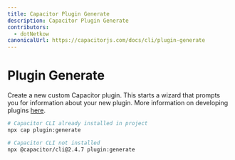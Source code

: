 ```yaml
---
title: Capacitor Plugin Generate
description: Capacitor Plugin Generate
contributors:
  - dotNetkow
canonicalUrl: https://capacitorjs.com/docs/cli/plugin-generate
---
```


# Plugin Generate

Create a new custom Capacitor plugin. This starts a wizard that prompts you for information about your new plugin. More information on developing plugins [here](/docs/plugins).

```bash
# Capacitor CLI already installed in project
npx cap plugin:generate

# Capacitor CLI not installed
npx @capacitor/cli@2.4.7 plugin:generate
```
